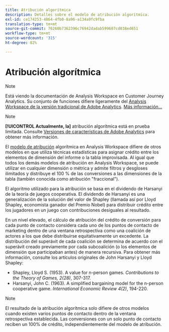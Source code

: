 ```yaml
---
title: Atribución algorítmica
description: Detalles sobre el modelo de atribución algorítmica.
exl-id: ce174253-4864-4fb0-8a96-a134a9fc9fba
translation-type: tm+mt
source-git-commit: 76260b7362396c76942dadab599607cd038ed651
workflow-type: tm+mt
source-wordcount: '315'
ht-degree: 82%

---
```


# Atribución algorítmica

>[!NOTE]
>
>Está viendo la documentación de Analysis Workspace en Customer Journey Analytics. Su conjunto de funciones difiere ligeramente del [Analysis Workspace de la versión tradicional de Adobe Analytics](https://docs.adobe.com/content/help/es-ES/analytics/analyze/analysis-workspace/home.html). [Más información...](/help/getting-started/cja-aa.md)

>[!NOTE]
>
>**[!UICONTROL Actualmente, la]** atribución algorítmica está en prueba limitada. Consulte [Versiones de características de Adobe Analytics](https://docs.adobe.com/content/help/es-ES/analytics/landing/an-releases.html) para obtener más información.

El [modelo de atribución](models.md) algorítmica en Analysis Workspace difiere de otros modelos en que utiliza técnicas estadísticas para asignar crédito entre los elementos de dimensión del informe o la tabla improvisada. Al igual que todos los demás modelos de atribución en Analysis Workspace, se puede utilizar en cualquier dimensión o métrica y admite filtros y desgloses ilimitados y distribuye el 100 % de las conversiones a las dimensiones de la tabla (también conocida como atribución &quot;fraccional&quot;).

El algoritmo utilizado para la atribución se basa en el dividendo de Harsanyi de la teoría de juegos cooperativa. El dividendo de Harsanyi es una generalización de la solución del valor de Shapley (llamada así por Lloyd Shapley, economista ganador del Premio Nobel) para distribuir crédito entre los jugadores en un juego con contribuciones desiguales al resultado.

En un nivel elevado, el cálculo de atribución del crédito de conversión para cada punto de contacto considera cada uno de los puntos de contacto de marketing dentro de una ventana retrospectiva como una coalición de actores a los que debe distribuirse equitativamente un excedente. La distribución del superávit de cada coalición se determina de acuerdo con el superávit creado previamente por cada subcoalición (o los elementos de dimensión que participaban antes) de manera recursiva. Para obtener más información, consulte los artículos originales de John Harsanyi y Lloyd Shapley:

* Shapley, Lloyd S. (1953). A value for n-person games. *Contributions to the Theory of Games, 2(28)*, 307-317.
* Harsanyi, John C. (1963). A simplified bargaining model for the n-person cooperative game. *International Economic Review 4(2)*, 194-220.

>[!NOTE]
>
>El resultado de la atribución algorítmica solo difiere de otros modelos cuando existen varios puntos de contacto dentro de la ventana retrospectiva establecida. Las conversiones con un solo punto de contacto reciben un 100% de crédito, independientemente del modelo de atribución.
